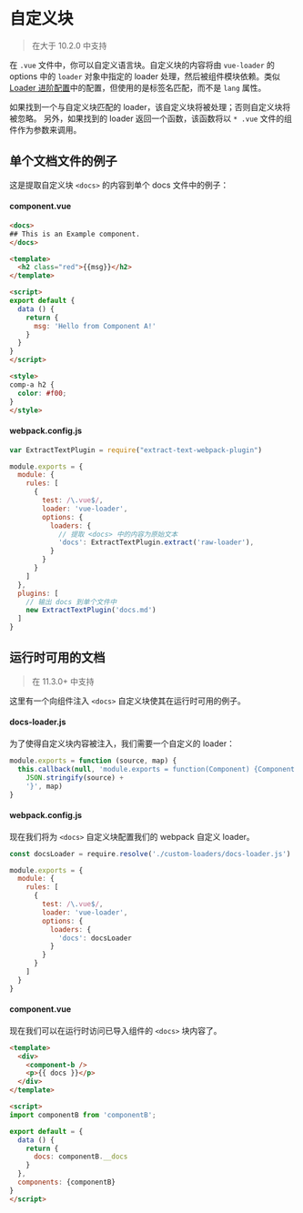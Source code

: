 # 自定义块

> 在大于 10.2.0 中支持

在 `.vue` 文件中，你可以自定义语言块。自定义块的内容将由 `vue-loader` 的 options 中的 `loader` 对象中指定的 loader 处理，然后被组件模块依赖。类似 [Loader 进阶配置](../configurations/advanced.md)中的配置，但使用的是标签名匹配，而不是 `lang` 属性。

如果找到一个与自定义块匹配的 loader，该自定义块将被处理；否则自定义块将被忽略。
另外，如果找到的 loader 返回一个函数，该函数将以 `* .vue` 文件的组件作为参数来调用。

## 单个文档文件的例子

这是提取自定义块 `<docs>` 的内容到单个 docs 文件中的例子：

#### component.vue

``` html
<docs>
## This is an Example component.
</docs>

<template>
  <h2 class="red">{{msg}}</h2>
</template>

<script>
export default {
  data () {
    return {
      msg: 'Hello from Component A!'
    }
  }
}
</script>

<style>
comp-a h2 {
  color: #f00;
}
</style>
```

#### webpack.config.js

``` js
var ExtractTextPlugin = require("extract-text-webpack-plugin")

module.exports = {
  module: {
    rules: [
      {
        test: /\.vue$/,
        loader: 'vue-loader',
        options: {
          loaders: {
            // 提取 <docs> 中的内容为原始文本
            'docs': ExtractTextPlugin.extract('raw-loader'),
          }
        }
      }
    ]
  },
  plugins: [
    // 输出 docs 到单个文件中
    new ExtractTextPlugin('docs.md')
  ]
}
```

## 运行时可用的文档

> 在 11.3.0+ 中支持

这里有一个向组件注入 `<docs>` 自定义块使其在运行时可用的例子。

#### docs-loader.js

为了使得自定义块内容被注入，我们需要一个自定义的 loader：

``` js
module.exports = function (source, map) {
  this.callback(null, 'module.exports = function(Component) {Component.options.__docs = ' +
    JSON.stringify(source) +
    '}', map)
}
```

#### webpack.config.js

现在我们将为 `<docs>` 自定义块配置我们的 webpack 自定义 loader。

``` js
const docsLoader = require.resolve('./custom-loaders/docs-loader.js')

module.exports = {
  module: {
    rules: [
      {
        test: /\.vue$/,
        loader: 'vue-loader',
        options: {
          loaders: {
            'docs': docsLoader
          }
        }
      }
    ]
  }
}
```

#### component.vue

现在我们可以在运行时访问已导入组件的 `<docs>` 块内容了。

``` html
<template>
  <div>
    <component-b />
    <p>{{ docs }}</p>
  </div>
</template>

<script>
import componentB from 'componentB';

export default = {
  data () {
    return {
      docs: componentB.__docs
    }
  },
  components: {componentB}
}
</script>
```
